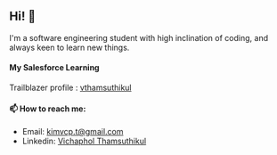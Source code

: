 ## Hi! 👋 
I'm a software engineering student with high inclination of coding, and always keen to learn new things.

#### My Salesforce Learning  

Trailblazer profile : [vthamsuthikul](https://trailblazer.me/id/vthamsuthikul)

#### 📫 How to reach me:

- Email: kimvcp.t@gmail.com
- Linkedin: [Vichaphol Thamsuthikul](https://www.linkedin.com/in/vichaphol-thamsuthikul-ba0838184)


<!--
**kimvcp/kimvcp** is a ✨ _special_ ✨ repository because its `README.md` (this file) appears on your GitHub profile.

Here are some ideas to get you started:

- 🔭 I’m currently working on ...
- 🌱 I’m currently learning ...
- 👯 I’m looking to collaborate on ...
- 🤔 I’m looking for help with ...
- 💬 Ask me about ...
- 📫 How to reach me:
- 😄 Pronouns: ...
- ⚡ Fun fact: ...
-->
